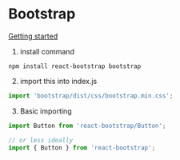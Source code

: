 # Bootstrap	

[Getting started](https://react-bootstrap.github.io/getting-started/introduction/)

1. install command

```shell
npm install react-bootstrap bootstrap
```

2. import this into index.js

```javascript
import 'bootstrap/dist/css/bootstrap.min.css';
```

3. Basic importing

```javascript
import Button from 'react-bootstrap/Button';

// or less ideally
import { Button } from 'react-bootstrap';
```

